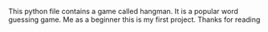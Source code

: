This python file contains a game called hangman. It is a popular word guessing game. Me as a beginner this is my first project. Thanks for reading

